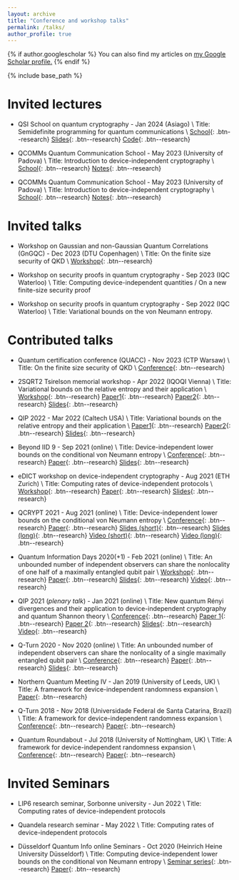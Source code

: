 ```yaml
---
layout: archive
title: "Conference and workshop talks"
permalink: /talks/
author_profile: true
---
```


{% if author.googlescholar %}
  You can also find my articles on <u><a href="{{author.googlescholar}}">my Google Scholar profile</a>.</u>
{% endif %}

{% include base_path %}

# Invited lectures

- QSI School on quantum cryptography - Jan 2024 (Asiago) \\
Title: Semidefinite programming for quantum communications \\
[School](https://qsi.uvigo.es/conferencias/school-on-quantum-cryptograghy-sqc-padova/){: .btn--research}
[Slides](https://github.com/peterjbrown519/QSI-school/blob/main/SDPs.pdf){: .btn--research}
[Code](https://github.com/peterjbrown519/QSI-school){: .btn--research}

- QCOMMs Quantum Communication School - May 2023 (University of Padova) \\
Title: Introduction to device-independent cryptography \\
[School](http://qcomms.dei.unipd.it/){: .btn--research}
[Notes](/files/device_independence_lecture.pdf){: .btn--research}

- QCOMMs Quantum Communication School - May 2023 (University of Padova) \\
Title: Introduction to device-independent cryptography \\
[School](http://qcomms.dei.unipd.it/){: .btn--research}
[Notes](/files/device_independence_lecture.pdf){: .btn--research}

# Invited talks

- Workshop on Gaussian and non-Gaussian Quantum Correlations (GnGQC) - Dec 2023 (DTU Copenhagen) \\
Title: On the finite size security of QKD \\
[Workshop](https://www.fysik.dtu.dk/english/research-sections/qpit/events/gaussian-and-non-gaussian-quantum-correlations-og-40gngqcog-41-2023){: .btn--research}

- Workshop on security proofs in quantum cryptography - Sep 2023 (IQC Waterloo) \\
Title: Computing device-independent quantities / On a new finite-size security proof

- Workshop on security proofs in quantum cryptography - Sep 2022 (IQC Waterloo) \\
Title: Variational bounds on the von Neumann entropy.

# Contributed talks

- Quantum certification conference (QUACC) - Nov 2023 (CTP Warsaw) \\
Title: On the finite size security of QKD \\
[Conference](https://quacc2023.cft.edu.pl/){: .btn--research}

- 2SQRT2 Tsirelson memorial workshop - Apr 2022 (IQOQI Vienna)  \\
  Title: Variational bounds on the relative entropy and their application \\
[Workshop](https://tsirelson.iqoqi.oeaw.ac.at/){: .btn--research}
[Paper1](https://arxiv.org/abs/2106.13692){: .btn--research}
[Paper2](https://arxiv.org/abs/2203.03394){: .btn--research}
[Slides](/files/2sqrt2_slides.pdf){: .btn--research}

- QIP 2022 - Mar 2022 (Caltech USA) \\
  Title: Variational bounds on the relative entropy and their application \\
[Paper1](https://arxiv.org/abs/2106.13692){: .btn--research}
[Paper2](https://arxiv.org/abs/2203.03394){: .btn--research}
[Slides](/files/qip22_slides.pdf){: .btn--research}

- Beyond IID 9 - Sep 2021 (online) \\
  Title: Device-independent lower bounds on the conditional von Neumann entropy \\
  [Conference](http://cc.ee.ntu.edu.tw/~beyondiid9/Home.html){: .btn--research}
[Paper](https://arxiv.org/abs/2106.13692){: .btn--research}
[Slides](/files/BIID9_slides.pdf){: .btn--research}

- eDICT workshop on device-independent cryptography - Aug 2021 (ETH Zurich) \\
  Title: Computing rates of device-independent protocols \\
  [Workshop](https://edict.fi.muni.cz/events/kick-off-meeting){: .btn--research}
[Paper](https://arxiv.org/abs/2106.13692){: .btn--research}
[Slides](/files/eDICT_slides.pdf){: .btn--research}

- QCRYPT 2021 - Aug 2021 (online) \\
  Title: Device-independent lower bounds on the conditional von Neumann entropy \\
  [Conference](https://2021.qcrypt.net/){: .btn--research}
[Paper](https://arxiv.org/abs/2106.13692){: .btn--research}
[Slides (short)](/files/QCRYPT_short_slides.pdf){: .btn--research}
[Slides (long)](/files/QCRYPT_long_slides.pdf){: .btn--research}
[Video (short)](https://www.youtube.com/watch?v=EhtP-0XSrmg){: .btn--research}
[Video (long)](https://www.youtube.com/watch?v=rW7dCsVcbic){: .btn--research}

- Quantum Information Days 2020(+1) - Feb 2021 (online) \\
  Title: An unbounded number of independent observers can share the nonlocality of one half of a maximally entangled qubit pair \\
  [Workshop](http://old.cft.edu.pl/QID2020/public/en){: .btn--research}
[Paper](https://arxiv.org/abs/2003.12105){: .btn--research}
[Slides](/files/QID20_slides.pdf){: .btn--research}
[Video](https://youtu.be/Fqomc-WYbzM){: .btn--research}

- QIP 2021 (*plenary talk*) - Jan 2021 (online) \\
  Title: New quantum Rényi divergences and their application to device-independent cryptography and quantum Shannon theory \\
  [Conference](https://www.mcqst.de/qip2021/){: .btn--research}
[Paper 1](https://arxiv.org/abs/2007.12575){: .btn--research}
[Paper 2](https://arxiv.org/abs/2007.12576){: .btn--research}
[Slides](/files/qip21_slides.pdf){: .btn--research}
[Video](https://youtu.be/2zKCCsj1CBI){: .btn--research}

- Q-Turn 2020 - Nov 2020 (online) \\
  Title: An unbounded number of independent observers can share the nonlocality of a single maximally entangled qubit pair \\
  [Conference](https://www.q-turn.org/){: .btn--research}
[Paper](https://arxiv.org/abs/2003.12105){: .btn--research}
[Slides](/files/QTurn20_slides.pdf){: .btn--research}

- Northern Quantum Meeting IV - Jan 2019 (University of Leeds, UK) \\
  Title: A framework for device-independent randomness expansion \\
[Paper](https://arxiv.org/abs/1810.13346){: .btn--research}

- Q-Turn 2018 - Nov 2018 (Universidade Federal de Santa Catarina, Brazil) \\
  Title: A framework for device-independent randomness expansion \\
  [Conference](https://qturnworkshop.wixsite.com/2018){: .btn--research}
[Paper](https://arxiv.org/abs/1810.13346){: .btn--research}

- Quantum Roundabout - Jul 2018 (University of Nottingham, UK) \\
  Title: A framework for device-independent randomness expansion \\
  [Conference](https://quantumroundabout.wordpress.com/){: .btn--research}
[Paper](https://arxiv.org/abs/1810.13346){: .btn--research}

# Invited Seminars

- LIP6 research seminar, Sorbonne university - Jun 2022 \\
  Title: Computing rates of device-independent protocols

- Quandela research seminar - May 2022 \\
  Title: Computing rates of device-independent protocols

- Düsseldorf Quantum Info online Seminars - Oct 2020 (Heinrich Heine University Düsseldorf) \\
  Title: Computing device-independent lower bounds on the conditional von Neumann entropy \\
  [Seminar series](https://www.tp3.hhu.de/en/duesseldorf-quantum-info-online-seminars/past-events){: .btn--research}
[Paper](https://arxiv.org/abs/2007.12575){: .btn--research}
